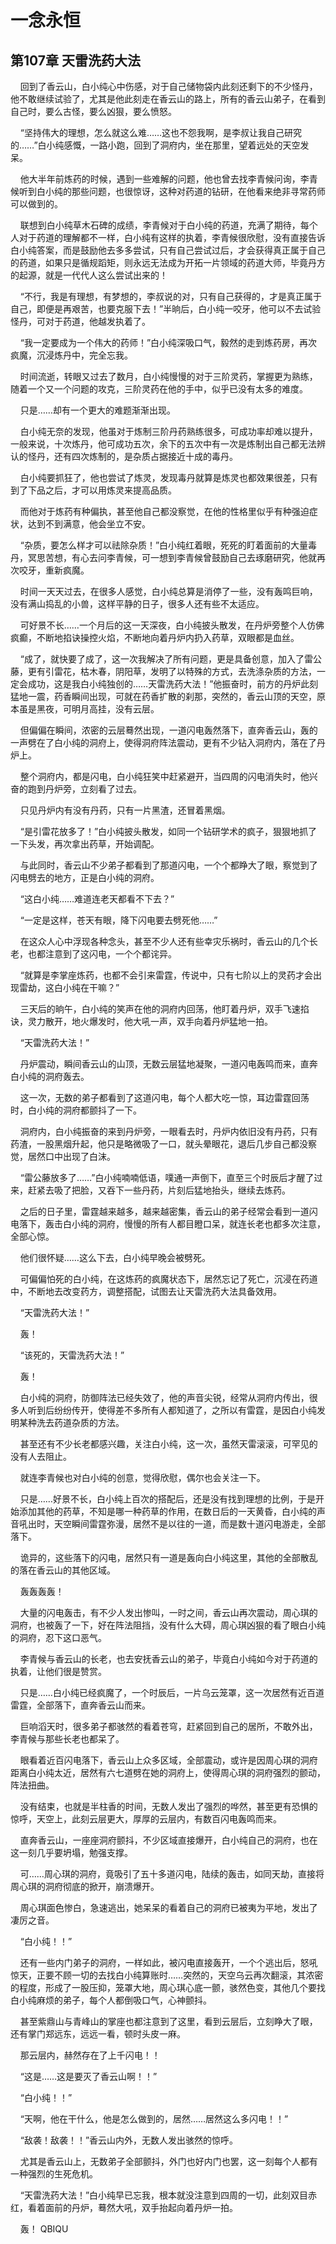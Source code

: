 # 一念永恒 
 ## 第107章 天雷洗药大法
     回到了香云山，白小纯心中伤感，对于自己储物袋内此刻还剩下的不少怪丹，他不敢继续试验了，尤其是他此刻走在香云山的路上，所有的香云山弟子，在看到自己时，要么古怪，要么凶狠，要么愤怒。

    “坚持伟大的理想，怎么就这么难……这也不怨我啊，是李叔让我自己研究的……”白小纯感慨，一路小跑，回到了洞府内，坐在那里，望着远处的天空发呆。

    他大半年前炼药的时候，遇到一些难解的问题，他也曾去找李青候问询，李青候听到白小纯的那些问题，也很惊讶，这种对药道的钻研，在他看来绝非寻常药师可以做到的。

    联想到白小纯草木石碑的成绩，李青候对于白小纯的药道，充满了期待，每个人对于药道的理解都不一样，白小纯有这样的执着，李青候很欣慰，没有直接告诉白小纯答案，而是鼓励他去多多尝试，只有自己尝试过后，才会获得真正属于自己的药道，如果只是循规蹈矩，则永远无法成为开拓一片领域的药道大师，毕竟丹方的起源，就是一代代人这么尝试出来的！

    “不行，我是有理想，有梦想的，李叔说的对，只有自己获得的，才是真正属于自己，即便是再艰苦，也要克服下去！”半晌后，白小纯一咬牙，他可以不去试验怪丹，可对于药道，他越发执着了。

    “我一定要成为一个伟大的药师！”白小纯深吸口气，毅然的走到炼药房，再次疯魔，沉浸炼丹中，完全忘我。

    时间流逝，转眼又过去了数月，白小纯慢慢的对于三阶灵药，掌握更为熟练，随着一个又一个问题的攻克，三阶灵药在他的手中，似乎已没有太多的难度。

    只是……却有一个更大的难题渐渐出现。

    白小纯无奈的发现，他虽对于炼制三阶丹药熟练很多，可成功率却难以提升，一般来说，十次炼丹，他可成功五次，余下的五次中有一次是炼制出自己都无法辨认的怪丹，还有四次炼制的，是杂质占据接近十成的毒丹。

    白小纯要抓狂了，他也尝试了炼灵，发现毒丹就算是炼灵也都效果很差，只有到了下品之后，才可以用炼灵来提高品质。

    而他对于炼药有种偏执，甚至他自己都没察觉，在他的性格里似乎有种强迫症状，达到不到满意，他会坐立不安。

    “杂质，要怎么样才可以祛除杂质！”白小纯红着眼，死死的盯着面前的大量毒丹，冥思苦想，有心去问李青候，可一想到李青候曾鼓励自己去琢磨研究，他就再次咬牙，重新疯魔。

    时间一天天过去，在很多人感觉，白小纯总算是消停了一些，没有轰鸣巨响，没有满山捣乱的小兽，这样平静的日子，很多人还有些不太适应。

    可好景不长……一个月后的这一天深夜，白小纯披头散发，在丹炉旁整个人仿佛疯癫，不断地掐诀操控火焰，不断地向着丹炉内扔入药草，双眼都是血丝。

    “成了，就快要了成了，这一次我解决了所有问题，更是具备创意，加入了雷公藤，更有引雷花，枯木春，阴阳草，发明了以特殊的方式，去洗涤杂质的方法，一定会成功，这是我白小纯独创的……天雷洗药大法！”他振奋时，前方的丹炉此刻猛地一震，药香瞬间出现，可就在药香扩散的刹那，突然的，香云山顶的天空，原本虽是黑夜，可明月高挂，没有云层。

    但偏偏在瞬间，浓密的云层蓦然出现，一道闪电轰然落下，直奔香云山，轰的一声劈在了白小纯的洞府上，使得洞府阵法震动，更有不少钻入洞府内，落在了丹炉上。

    整个洞府内，都是闪电，白小纯狂笑中赶紧避开，当四周的闪电消失时，他兴奋的跑到丹炉旁，立刻看了过去。

    只见丹炉内有没有丹药，只有一片黑渣，还冒着黑烟。

    “是引雷花放多了！”白小纯披头散发，如同一个钻研学术的疯子，狠狠地抓了一下头发，再次拿出药草，开始调配。

    与此同时，香云山不少弟子都看到了那道闪电，一个个都睁大了眼，察觉到了闪电劈去的地方，正是白小纯的洞府。

    “这白小纯……难道连老天都看不下去？”

    “一定是这样，苍天有眼，降下闪电要去劈死他……”

    在这众人心中浮现各种念头，甚至不少人还有些幸灾乐祸时，香云山的几个长老，也都注意到了这闪电，一个个都诧异。

    “就算是李掌座炼药，也都不会引来雷霆，传说中，只有七阶以上的灵药才会出现雷劫，这白小纯在干嘛？”

    三天后的晌午，白小纯的笑声在他的洞府内回荡，他盯着丹炉，双手飞速掐诀，灵力散开，地火爆发时，他大吼一声，双手向着丹炉猛地一拍。

    “天雷洗药大法！”

    丹炉震动，瞬间香云山的山顶，无数云层猛地凝聚，一道闪电轰鸣而来，直奔白小纯的洞府轰去。

    这一次，无数的弟子都看到了这道闪电，每个人都大吃一惊，耳边雷霆回荡时，白小纯的洞府都颤抖了一下。

    洞府内，白小纯振奋的来到丹炉旁，一眼看去时，丹炉内依旧没有丹药，只有药渣，一股黑烟升起，他只是略微吸了一口，就头晕眼花，退后几步自己都没察觉，居然口中出现了白沫。

    “雷公藤放多了……”白小纯喃喃低语，噗通一声倒下，直至三个时辰后才醒了过来，赶紧去吸了把脸，又吞下一些丹药，片刻后猛地抬头，继续去炼药。

    之后的日子里，雷霆越来越多，越来越密集，香云山的弟子经常会看到一道闪电落下，轰击白小纯的洞府，慢慢的所有人都目瞪口呆，就连长老也都多次注意，全部心惊。

    他们很怀疑……这么下去，白小纯早晚会被劈死。

    可偏偏怕死的白小纯，在这炼药的疯魔状态下，居然忘记了死亡，沉浸在药道中，不断地去改变药方，调整搭配，试图去让天雷洗药大法具备效用。

    “天雷洗药大法！”

    轰！

    “该死的，天雷洗药大法！”

    轰！

    白小纯的洞府，防御阵法已经失效了，他的声音尖锐，经常从洞府内传出，很多人听到后纷纷传开，使得差不多所有人都知道了，之所以有雷霆，是因白小纯发明某种洗去药道杂质的方法。

    甚至还有不少长老都感兴趣，关注白小纯，这一次，虽然天雷滚滚，可罕见的没有人去阻止。

    就连李青候也对白小纯的创意，觉得欣慰，偶尔也会关注一下。

    只是……好景不长，白小纯上百次的搭配后，还是没有找到理想的比例，于是开始添加其他的药草，不知是哪一种药草的作用，在数日后的一天黄昏，白小纯的声音吼出时，天空瞬间雷霆弥漫，居然不是以往的一道，而是数十道闪电游走，全部落下。

    诡异的，这些落下的闪电，居然只有一道是轰向白小纯这里，其他的全部散乱的落在香云山的其他区域。

    轰轰轰轰！

    大量的闪电轰击，有不少人发出惨叫，一时之间，香云山再次震动，周心琪的洞府，也被轰了一下，好在阵法阻挡，没有什么大碍，周心琪凶狠的看了眼白小纯的洞府，忍下这口恶气。

    李青候与香云山的长老，也去安抚香云山的弟子，毕竟白小纯如今对于药道的执着，让他们很是赞赏。

    只是……白小纯已经疯魔了，一个时辰后，一片乌云笼罩，这一次居然有近百道雷霆，全部落下，直奔香云山而来。

    巨响滔天时，很多弟子都骇然的看着苍穹，赶紧回到自己的居所，不敢外出，李青候与那些长老也都呆了。

    眼看着近百闪电落下，香云山上众多区域，全部震动，或许是因周心琪的洞府距离白小纯太近，居然有六七道劈在她的洞府上，使得周心琪的洞府强烈的颤动，阵法扭曲。

    没有结束，也就是半柱香的时间，无数人发出了强烈的哗然，甚至更有恐惧的惊呼，天空上，此刻云层更大，厚厚的云层内，有数百闪电轰鸣而来。

    直奔香云山，一座座洞府颤抖，不少区域直接爆开，白小纯自己的洞府，也在这一刻几乎要坍塌，勉强支撑。

    可……周心琪的洞府，竟吸引了五十多道闪电，陆续的轰击，如同天劫，直接将周心琪的洞府彻底的掀开，崩溃爆开。

    周心琪面色惨白，急速逃出，她呆呆的看着自己的洞府已被夷为平地，发出了凄厉之音。

    “白小纯！！”

    还有一些内门弟子的洞府，一样如此，被闪电直接轰开，一个个逃出后，怒吼惊天，正要不顾一切的去找白小纯算账时……突然的，天空乌云再次翻滚，其浓密的程度，形成了一股压抑，笼罩大地，周心琪心底一颤，骇然色变，其他几个要找白小纯麻烦的弟子，每个人都倒吸口气，心神颤抖。

    甚至紫鼎山与青峰山的掌座也都注意到了这里，看到云层后，立刻睁大了眼，还有掌门郑远东，远远一看，顿时头皮一麻。

    那云层内，赫然存在了上千闪电！！

    “这是……这是要灭了香云山啊！！”

    “白小纯！！”

    “天啊，他在干什么，他是怎么做到的，居然……居然这么多闪电！！”

    “敌袭！敌袭！！”香云山内外，无数人发出骇然的惊呼。

    尤其是香云山上，无数弟子全部颤抖，外门也好内门也罢，这一刻每个人都有一种强烈的生死危机。

    “天雷洗药大法！”白小纯早已忘我，根本就没注意到四周的一切，此刻双目赤红，看着面前的丹炉，蓦然大吼，双手抬起向着丹炉一拍。

    轰！ 
QBIQU